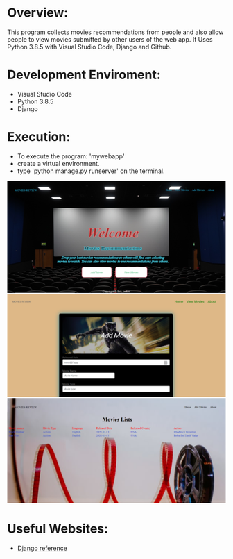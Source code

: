 # Overview:
This program collects movies recommendations from people and also allow people to view movies submitted by other users of the web app. It Uses Python 3.8.5 with Visual Studio Code, Django and Github.

# Development Enviroment:
* Visual Studio Code
* Python 3.8.5
* Django

# Execution:
* To execute the program: 'mywebapp'
* create a virtual environment.
* type 'python manage.py runserver' on the terminal.

![Program screenshot showing the output](Home.png)
![Program screenshot showing the output](Add.png)
![Program screenshot showing the output](View.png)

# Useful Websites:
* [Django reference](https://www.djangoproject.com/)